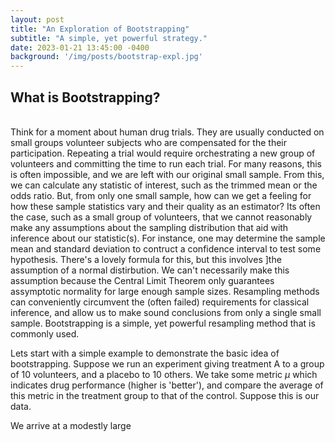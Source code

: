 ```yaml
---
layout: post
title: "An Exploration of Bootstrapping"
subtitle: "A simple, yet powerful strategy."
date: 2023-01-21 13:45:00 -0400
background: '/img/posts/bootstrap-expl.jpg'
---
```


## What is Bootstrapping?
<br>
 Think for a moment about human drug trials. They are usually conducted on small groups volunteer subjects who are compensated for the their participation. Repeating a trial would require orchestrating a new group of volunteers and committing the time to run each trial. For many reasons, this is often impossible, and we are left with our original small sample. From this, we can calculate any statistic of interest, such as the trimmed mean or the odds ratio. But, from only one small sample, how can we get a feeling for how these sample statistics vary and their quality as an estimator? Its often the case, such as a small group of volunteers, that we cannot reasonably make any assumptions about the sampling distribution that aid with inference about our statistic(s). For instance, one may determine the sample mean and standard deviation to contruct a confidence interval to test some hypothesis. There's a lovely formula for this, but this involves ]the assumption of a normal distirbution. We can't necessarily make this assumption because the Central Limit Theorem only guarantees assymptotic normality for large enough sample sizes. Resampling methods can conveniently circumvent the (often failed) requirements for classical inference, and allow us to make sound conclusions from only a single small sample. Bootstrapping is a simple, yet powerful resampling method that is commonly used. 

 Lets start with a simple example to demonstrate the basic idea of bootstrapping. Suppose we run an experiment giving treatment A to a group of 10 volunteers, and a placebo to 10 others. We take some metric $\mu$ which indicates drug performance (higher is 'better'), and compare the average of this metric in the treatment group to that of the control. Suppose this is our data.
 


 We arrive at a modestly large
